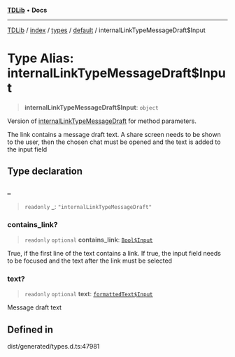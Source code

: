 [**TDLib**](../../../../../../README.md) • **Docs**

***

[TDLib](../../../../../../modules.md) / [index](../../../../../README.md) / [types](../../../README.md) / [default](../README.md) / internalLinkTypeMessageDraft$Input

# Type Alias: internalLinkTypeMessageDraft$Input

> **internalLinkTypeMessageDraft$Input**: `object`

Version of [internalLinkTypeMessageDraft](internalLinkTypeMessageDraft.md) for method parameters.

The link contains a message draft text. A share screen needs to be shown to the user, then the chosen chat must be opened and the text is added to the input field

## Type declaration

### \_

> `readonly` **\_**: `"internalLinkTypeMessageDraft"`

### contains\_link?

> `readonly` `optional` **contains\_link**: [`Bool$Input`](Bool$Input.md)

True, if the first line of the text contains a link. If true, the input field needs to be focused and the text after the link must be selected

### text?

> `readonly` `optional` **text**: [`formattedText$Input`](formattedText$Input-1.md)

Message draft text

## Defined in

dist/generated/types.d.ts:47981
